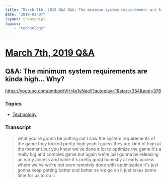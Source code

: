 ```yaml
---
title: "March 7th, 2019 Q&A Q&A: The minimum system requirements are kinda high... Why?"
date: "2019-03-07"
layout: transcript
topics:
    - "technology"
---
```

# [March 7th, 2019 Q&A](../2019-03-07.md)
## Q&A: The minimum system requirements are kinda high... Why?
https://youtube.com/embed/VHr4x1vNeoY?autoplay=1&start=354&end=376

### Topics
* [Technology](../topics/technology.md)

### Transcript

> what you're gonna be putting out I saw the system requirements of the game they looked pretty high yeah I guess they are kind of high at the moment but you know we've done a lot to optimize the game it's a really big and complex game but again we're just gonna be releasing an early access and while it's pretty good honestly at early access where we've we're not even remotely done with optimization it's just gonna keep getting better and better as we go on it just takes some time for us to do it
